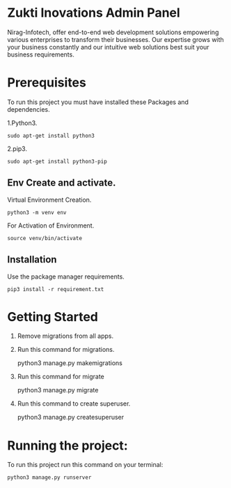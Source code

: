 # Zukti Inovations Admin Panel

Nirag-Infotech, offer end-to-end web development solutions empowering various enterprises to transform their businesses. Our expertise grows with your business constantly and our intuitive web solutions best suit your business requirements.


# Prerequisites
 To run this project you must have installed these Packages and dependencies.
	
 1.Python3.

	sudo apt-get install python3
	
 2.pip3.
	
	sudo apt-get install python3-pip
	
## Env Create and activate.

Virtual Environment Creation.
    
    python3 -m venv env

For Activation of Environment.    
    
    source venv/bin/activate

## Installation

Use the package manager requirements.

	pip3 install -r requirement.txt

# Getting Started
	
1. Remove migrations from all apps.

2. Run this command for migrations.

   python3 manage.py makemigrations
		
3. Run this command for migrate 
	
   python3 manage.py migrate
		
4. Run this command to create superuser.
	
   python3 manage.py createsuperuser

# Running the project:

To run this project run this command on your terminal:

	python3 manage.py runserver
